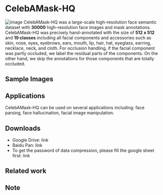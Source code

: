 # CelebAMask-HQ
![image](https://github.com/switchablenorms/CelebAMask-HQ/blob/master/images/front.png)
CelebAMask-HQ was a large-scale high-resolution face semantic dataset with **30000** high-resolution face images and mask annotations.
CelebAMask-HQ was precisely hand-annotated with the size of **512 x 512** and **19 classes** including all facial components and accessories such as skin, nose, eyes, eyebrows, ears, mouth, lip, hair, hat, eyeglass, earring, necklace, neck, and cloth. 
For occlusion handling, if the facial component was partly occluded, we label the residual parts of the components.
On the other hand, we skip the annotations for those components that are totally occluded.
## Sample Images

## Applications
CelebAMask-HQ can be used on several applications including: face parsing, face hallucination, facial image manipulation.
## Downloads
* Google Drive: link
* Baidu Pan: link
* To get the password of data compression, please fill the google sheet first: link
## Related work


## Note

